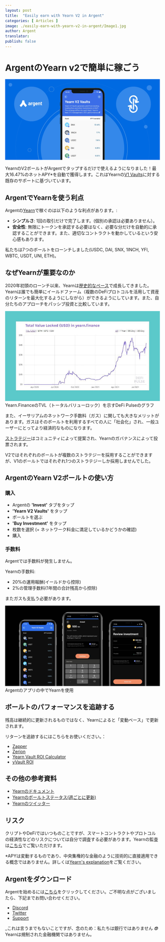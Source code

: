 ```yaml
---
layout: post
title:  "Easily earn with Yearn V2 in Argent"
categories: [ Articles ]
image: ./easily-earn-with-yearn-v2-in-argent/Image1.jpg
author: Argent
translator:
publish: false
---
```


# ArgentのYearn v2で簡単に稼ごう

![](Image1.jpg)

YearnのV2ボールトがArgentでタップするだけで使えるようになりました！最大16.47%のネットAPY*を自動で獲得します。これはYearnの[V1 Vaults](https://www.argent.xyz/blog/yearn-vaults-in-argent/)に対する既存のサポートに基づいています。

## **ArgentでYearnを使う利点**

Argentの[Yearn](https://yearn.finance/vaults)で稼ぐのは以下のような利点があります。:

- **シンプルさ**: 1回の取引だけで完了します。(個別の承認は必要ありません）。
- **安全性**: 無限にトークンを承認する必要はなく、必要な分だけを自動的に承認することができます。また、適切なコントラクトを動かしているという安心感もあります。

私たちは7つのボールトをローンチしました(USDC, DAI, SNX, 1INCH, YFI, WBTC, USDT, UNI, ETH)。

## **なぜYearnが重要なのか**

2020年初頭のローンチ以来、Yearnは[歴史的なペース](https://defipulse.com/yearn.finance)で成長してきました。Yearnは誰でも簡単にイールドファーム（複数のDeFiプロトコルを活用して資産のリターンを最大化するようにしながら）ができるようにしています。また、自分たちのアプローチをパッシブ投資と比較しています。

![](Image2.jpg)Yearn.FinanceのTVL（トータルバリューロック）を示すDeFi Pulseのグラフ

また、イーサリアムのネットワーク手数料（ガス）に関しても大きなメリットがあります。ガスはそのボールトを利用するすべての人に「社会化」され、一般ユーザーにとってより経済的なものになります。

[ストラテジー](https://medium.com/yearn-state-of-the-vaults/the-vaults-at-yearn-9237905ffed3)はコミュニティによって提案され、Yearnのガバナンスによって投票されます。

V2ではそれぞれのボールトが複数のストラテジーを採用することができますが、V1のボールトではそれぞれ1つのストラテジーしか採用しませんでした。

## **ArgentのYearn V2ボールトの使い方**

### **購入**

- Argentの **'Invest'** タブをタップ
- **'Yearn V2 Vaults'** をタップ
- ボールトを選ぶ
- **'Buy Investment'** をタップ
- 枚数を選択 (+ ネットワーク料金に満足しているかどうかの確認)
- 購入

### **手数料**

Argentでは手数料が発生しません。

Yearnの手数料:

- 20%の運用報酬(イールドから控除)
- 2%の管理手数料(1年間の合計残高から控除)

またガスも支払う必要があります。

![](Image3.jpg)
Argentのアプリの中でYearnを使用

## **ボールトのパフォーマンスを追跡する**

残高は継続的に更新されるものではなく、Yearnによると「変動ベース」で更新されます。

リターンを追跡するにはこちらをお使いください。：

- [Zapper](https://zapper.fi/)
- [Zerion](https://app.zerion.io/)
- [Yearn Vault ROI Calculator](https://yearn-roi.xyz/#/)
- [yVault ROI](https://yvault-roi.netlify.app/)

## **その他の参考資料**

- [Yearnのドキュメント](https://docs.yearn.finance/)
- [Yearnのボールトステータス(週ごとに更新)](https://medium.com/yearn-state-of-the-vaults/the-vaults-at-yearn-9237905ffed3)
- [Yearnのツイッター](https://twitter.com/iearnfinance)

## **リスク**

クリプトやDeFiではいつものことですが、スマートコントラクトやプロトコルの経済性などのリスクについては自分で調査する必要があります。Yearnの監査は[こちら](https://docs.yearn.finance/resources/audits)でご覧いただけます。

\*APYは変動するものであり、中央集権的な金融のように技術的に直接適用できる概念ではありません。詳しくは[Yearn's explanation](https://docs.yearn.finance/resources/guides/how-to-understand-yvault-roi#roi-calculation)をご覧ください。

## **Argentをダウンロード**

Argentを始めるには[こちら](https://argent.link/yearn-v2-post)をクリックしてください。ご不明な点がございましたら、下記までお問い合わせください。

- [Discord](https://discord.com/invite/GWSyrHg)
- [Twitter](https://twitter.com/argentHQ)
- [Support](https://support.argent.xyz/hc/en-us)

_これは言うまでもないことですが、念のため：私たちは銀行ではありません _**🙄**_ Yearnは規制された金融機関ではありません。